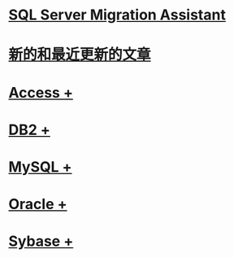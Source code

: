 # [SQL Server Migration Assistant](sql-server-migration-assistant.md)
# [新的和最近更新的文章](new-updated-ssma.md)

# [Access +](../ssma/access/installing-sql-server-migration-assistant-for-access-accesstosql.md)
# [DB2 +](../ssma/db2/installing-ssma-for-db2-db2tosql.md)
# [MySQL +](../ssma/mysql/installing-ssma-for-mysql-mysqltosql.md)
# [Oracle +](../ssma/oracle/installing-ssma-for-oracle-oracletosql.md)
# [Sybase +](../ssma/sybase/installing-ssma-for-sybase-sybasetosql.md)
